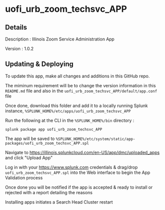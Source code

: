 # uofi_urb_zoom_techsvc_APP
## Details
Description : Illinois Zoom Service Administration App

Version : 1.0.2

## Updating & Deploying
To update this app, make all changes and additions in this GitHub repo.

The miminum requirement will be to change the version information in this `README.md` file and also in the `uofi_urb_zoom_techsvc_APP/default/app.conf` file

Once done, download this folder and add it to a locally running Splunk instance, `%SPLUNK_HOME%/etc/apps/uofi_urb_zoom_techsvc_APP`

Run the following at the CLI in the `%SPLUNK_HOME%/bin` directory :
```
splunk package app uofi_urb_zoom_techsvc_APP
```  
The app will be saved to `%SPLUNK_HOME%/etc/system/static/app-packages/uofi_urb_zoom_techsvc_APP.spl`

Navigate to https://illinois.splunkcloud.com/en-US/app/dmc/uploaded_apps and click "Upload App"
    
Log in with your https://www.splunk.com credentials & drag/drop `uofi_urb_zoom_techsvc_APP.spl` into the Web interface to begin the App Validation process

Once done you will be notified if the app is accepted & ready to install or rejected with a report detailing the reasons

Installing apps initiates a Search Head Cluster restart
